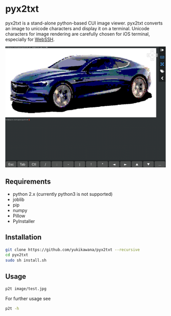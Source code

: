 # pyx2txt
pyx2txt is a stand-alone python-based CUI image viewer.
pyx2txt converts an image to unicode characters and display it on a terminal.
Unicode characters for image rendering are carefully chosen for iOS terminal, especially for [WebSSH](https://itunes.apple.com/jp/app/webssh-pro/).

![Alt s](samples/car.png)

## Requirements
- python 2.x (currently python3 is not supported)
- joblib
- pip
- numpy
- Pillow
- PyInstaller

## Installation
```bash
git clone https://github.com/yukikawana/pyx2txt --recursive
cd pyx2txt
sudo sh install.sh
```

## Usage
```bash
p2t image/test.jpg
```
For further usage see
```bash
p2t -h
```
